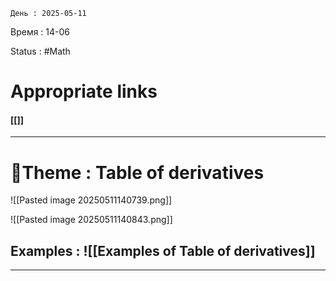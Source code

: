 	День : 2025-05-11 
Время : 14-06

Status : #Math  


# Appropriate links
#### [[]]

---

# 📏Theme : Table of derivatives


![[Pasted image 20250511140739.png]]


![[Pasted image 20250511140843.png]]









## Examples : ![[Examples of Table of derivatives]]


---
